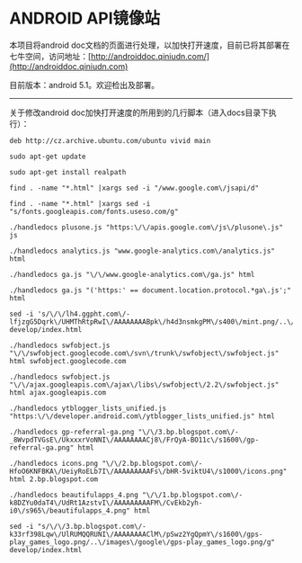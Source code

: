 ANDROID API镜像站
=

本项目将android doc文档的页面进行处理，以加快打开速度，目前已将其部署在七牛空间，访问地址：[http://androiddoc.qiniudn.com/](http://androiddoc.qiniudn.com)

目前版本：android 5.1。欢迎检出及部署。

---
关于修改android doc加快打开速度的所用到的几行脚本（进入docs目录下执行）：

    deb http://cz.archive.ubuntu.com/ubuntu vivid main 

    sudo apt-get update

    sudo apt-get install realpath

    find . -name "*.html" |xargs sed -i "/www.google.com\/jsapi/d"

    find . -name "*.html" |xargs sed -i "s/fonts.googleapis.com/fonts.useso.com/g"

    ./handledocs plusone.js "https:\/\/apis.google.com\/js\/plusone\.js" js

    ./handledocs analytics.js "www.google-analytics.com\/analytics.js" html

    ./handledocs ga.js "\/\/www.google-analytics.com\/ga.js" html

    ./handledocs ga.js "('https:' == document.location.protocol.*ga\.js';" html

    sed -i 's/\/\/lh4.ggpht.com\/-lfjzgG5Dqrk\/UHMThRtpRwI\/AAAAAAAABpk\/h4d3nsmkgPM\/s400\/mint.png/..\/images\/distribute\/mint.png/' develop/index.html 

    ./handledocs swfobject.js "\/\/swfobject.googlecode.com\/svn\/trunk\/swfobject\/swfobject.js" html swfobject.googlecode.com

    ./handledocs swfobject.js "\/\/ajax.googleapis.com\/ajax\/libs\/swfobject\/2.2\/swfobject.js" html ajax.googleapis.com

    ./handledocs ytblogger_lists_unified.js "https:\/\/developer.android.com\/ytblogger_lists_unified.js" html

    ./handledocs gp-referral-ga.png "\/\/3.bp.blogspot.com\/-_8WvpdTVGsE\/UkxxxrVoNNI\/AAAAAAAACj8\/FrQyA-BO11c\/s1600\/gp-referral-ga.png" html

    ./handledocs icons.png "\/\/2.bp.blogspot.com\/-HfoO6KNFBKA\/UeiyRoELb7I\/AAAAAAAAAFs\/bHR-5viktU4\/s1000\/icons.png" html 2.bp.blogspot.com

    ./handledocs beautifulapps_4.png "\/\/1.bp.blogspot.com\/-k8DZYu0daT4\/UdRt1AzstvI\/AAAAAAAAAFM\/CvEkb2yh-i0\/s965\/beautifulapps_4.png" html

    sed -i "s/\/\/3.bp.blogspot.com\/-k33rf398Lqw\/UlRUMQQRUNI\/AAAAAAAAClM\/pSwz2YgQpmY\/s1600\/gps-play_games_logo.png/..\/images\/google\/gps-play_games_logo.png/g" develop/index.html
